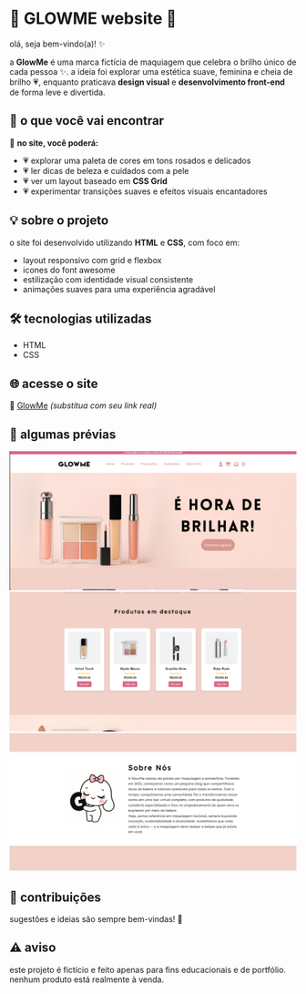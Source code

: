 # 💖 GLOWME website 💖

olá, seja bem-vindo(a)! ✨

a **GlowMe** é uma marca fictícia de maquiagem que celebra o brilho único de cada pessoa ✨. a ideia foi explorar uma estética suave, feminina e cheia de brilho 💗, enquanto praticava **design visual** e **desenvolvimento front-end** de forma leve e divertida.


## 💭 o que você vai encontrar

📝 **no site, você poderá:**

* 💗 explorar uma paleta de cores em tons rosados e delicados
* 💗 ler dicas de beleza e cuidados com a pele
* 💗 ver um layout baseado em **CSS Grid**
* 💗 experimentar transições suaves e efeitos visuais encantadores


## 💡 sobre o projeto

o site foi desenvolvido utilizando **HTML** e **CSS**, com foco em:

* layout responsivo com grid e flexbox
* icones do font awesome
* estilização com identidade visual consistente
* animações suaves para uma experiência agradável


## 🛠️ tecnologias utilizadas

* HTML
* CSS


## 🌐 acesse o site

🔗 [GlowMe](https://seulinkdoprojeto.com) *(substitua com seu link real)*


## 📸 algumas prévias

![screenshot 1](/assets/img/print1.png)
![screenshot 2](/assets/img/print2.png)
![screenshot 3](/assets/img/print3.png)


## 🤝 contribuições

sugestões e ideias são sempre bem-vindas! 🌷


## ⚠️ aviso

este projeto é fictício e feito apenas para fins educacionais e de portfólio. nenhum produto está realmente à venda.

